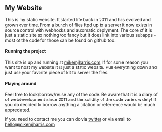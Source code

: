 ## My Website

This is my static website. It started life back in 2011 and has evolved and grown over time.  From a bunch of flies ftpd up to a server it now exists in source control with webhooks and automatic deplyment.  The core of it is just a static site so nothing too fancy but it does link into various subapps - most of the code for those can be found on github too.

#### Running the project

This site is up and running at [mikemjharris.com](http://mikemjharris.com). If for some reason you want to host my website it is just a static website.  Pull everything down and just use your favorite piece of kit to server the files.  

#### Playing around

Feel free to look/borrow/reuse any of the code.  Be aware that it is a diary of of webdevelopment since 2011 and the solidity of the code varies widely! If you do decided to borrow anything a citation or referrence would be much appreciated.

If you need to contact me you can do via [twitter](http://twitter.com/mikemjharris) or via email to hello@mikemjharris.com
